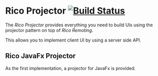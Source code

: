 # Rico Projector [![Build Status](https://travis-ci.org/rico-projects/rico-projector.svg?branch=master)](https://travis-ci.org/rico-projects/rico-projector)

The *Rico Projector* provides everything you need to build UIs using the projector pattern on top of *Rico Remoting*.

This allows you to implement client UI by using a server side API.

## Rico JavaFx Projector

As the first implementation, a projector for JavaFx is provided.
